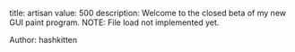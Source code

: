 title: artisan
value: 500
description: Welcome to the closed beta of my new GUI paint program. NOTE: File load not implemented yet.

Author: hashkitten
